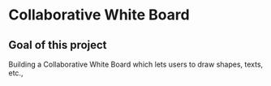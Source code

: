 # Collaborative White Board
## Goal of this project
Building a Collaborative White Board which lets users to draw shapes, texts, etc.,
